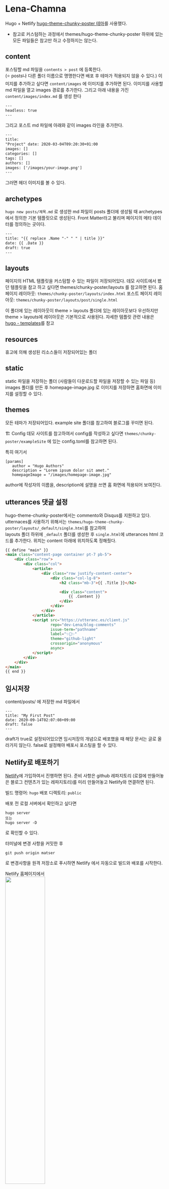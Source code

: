 # Lena-Chamna
Hugo + Netlify
[hugo-theme-chunky-poster 테마](https://github.com/puresyntax71/hugo-theme-chunky-poster)를 사용했다.

* 참고로 커스텀하는 과정에서 themes/hugo-theme-chunky-poster 하위에 있는 모든 파일들은 참고만 하고 수정하지는 않는다.  

## content
포스팅할 md 파일을 `contents > post` 에 등록한다.  
(⭐️ posts나 다른 폴더 이름으로 명명한다면 배포 후 테마가 적용되지 않을 수 있다.)
이미지를 추가하고 싶다면 `content/images` 에 이미지를 추가하면 된다.
이미지를 사용할 md 파일을 열고 images 경로를 추가한다.
그리고 아래 내용을 가진 `content/images/index.md` 를 생성 한다
``` html
--- 
headless: true 
---
```
그리고 포스트 md 파일에 아래와 같이 images 라인을 추가한다.

``` html
---
title:
"Project" date: 2020-03-04T09:20:30+01:00
images: []
categories: []
tags: [] 
authors: []
images: ['/images/your-image.png']
---
```
그러면 헤더 이미지를 볼 수 있다.

## archetypes
`hugo new posts/제목.md` 로 생성한 md 파일이 posts 폴더에 생성될 때 archetypes에서 정의한 기본 템플릿으로 생성된다.
Front Matter라고 불리며 페이지의 메타 데이터를 정의하는 곳이다.
``` html
---
title: "{{ replace .Name "-" " " | title }}"
date: {{ .Date }}
draft: true
---
```

## layouts
페이지의 HTML 템플릿을 커스텀할 수 있는 파일이 저장되어있다.
데모 사이트에서 봤던 템플릿을 참고 하고 싶다면 themes/chunky-poster/layouts 를 참고하면 된다.
홈페이지 레이아웃: `themes/chunky-poster/layouts/index.html`
포스트 페이지 레이아웃: `themes/chunky-poster/layouts/post/single.html`

이 폴더에 있는 레이아웃이 theme > layouts 폴더에 있는 레이아웃보다 우선하지만 theme > layouts에 레이아웃은 기본적으로 사용된다.
자세한 템플릿 관련 내용은 [hugo - templates](https://gohugo.io/templates/)를 참고

## resources
휴고에 의해 생성된 리소스들이 저장되어있는 폴더

## static
static 파일을 저장하는 폴더 (사람들이 다운로드할 파일을 저장할 수 있는 파일 등)
images 폴더를 만든 후 homepage-image.jpg 로 이미지를 저장하면 홈화면에 이미지를 설정할 수 있다.

## themes
모든 테마가 저장되어있다. example site 폴더를 참고하여 블로그를 꾸미면 된다.

🏗 Config
데모 사이트를 참고하여서 config를 작성하고 싶다면 `themes/chunky-poster/exampleSite` 에 있는 config.toml를 참고하면 된다.

특히 여기서
```
[params]
   author = "Hugo Authors"
   description = "Lorem ipsum dolor sit amet."
   homepageImage = "/images/homepage-image.jpg"
```

author에 작성자의 이름을, description에 설명을 쓰면 홈 화면에 적용되어 보여진다.

## utterances 댓글 설정
hugo-theme-chunky-poster에서는 commento와 Disqus를 지원하고 있다.
utternaces를 사용하기 위해서는 `themes/hugo-theme-chunky-poster/layouts/_default/single.html`를 참고하여  
layouts 폴더 하위에 `_default` 폴더를 생성한 후 `single.html`에 utterances html 코드를 추가한다. 위치는 content 아래에 위치하도록 정해줬다.
```html
{{ define "main" }}
<main class="content-page container pt-7 pb-5">
    <div class="row">
        <div class="col">
            <article>
                <div class="row justify-content-center">
                    <div class="col-lg-8">
                        <h2 class="mb-3">{{ .Title }}</h2>

                        <div class="content">
                            {{ .Content }}
                        </div>
                    </div>
                </div>
            </article>
            <script src="https://utteranc.es/client.js"
                    repo="dev-Lena/blog-comments"
                    issue-term="pathname"
                    label="✨💬✨"
                    theme="github-light"
                    crossorigin="anonymous"
                    async>
            </script>
        </div>
    </div>
</main>
{{ end }}
```

## 임시저장
content/posts/ 에 저장한 md 파일에서
```
---
title: "My First Post"
date: 2020-09-14T02:07:08+09:00
draft: false
---
```
draft가 true로 설정되어있으면 임시저장의 개념으로 배포했을 때 해당 문서는 글로 올라가지 않는다.
false로 설정해야 배포시 포스팅을 할 수 있다.


## Netlify로 배포하기
[Netlify](https://app.netlify.com/)에 가입하여서 진행하면 된다.
준비 사항은 github 레파지토리 (로컬에 만들어놓은 블로그 컨텐츠가 있는 레파지토리)를 미리 만들어놓고 Netlify와 연결하면 된다.

빌드 명령어: `hugo`
배포 디렉토리: `public`

배포 전 로컬 서버에서 확인하고 싶다면
```
hugo server 
또는 
hugo server -D
```
로 확인할 수 있다.


터미널에 변경 사항을 커밋한 후 
```
git push origin matser
```
로 변경사항을 원격 저장소로 푸시하면 Netlify 에서 자동으로 빌드와 배포를 시작한다.

Netlify 홈페이지에서 <br>
<img src="https://i.imgur.com/PWl6A92.png" style="width:50%"><br>
<img src="https://i.imgur.com/ldyI3CP.png" style="width:50%"><br>

배포 상태를 확인할 수 있고 Building 중인 디플로이를 선택하면 배포 과정 로그를 확인할 수 있다.
<img src="https://i.imgur.com/XgmflFT.png" style="width:50%"><br>




